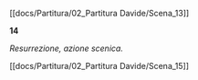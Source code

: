 [[docs/Partitura/02_Partitura Davide/Scena_13]]

**14**

_Resurrezione, azione scenica._

[[docs/Partitura/02_Partitura Davide/Scena_15]]